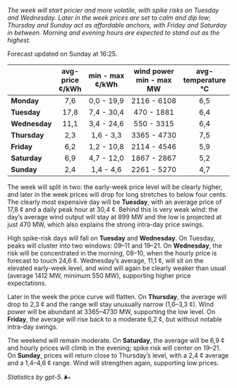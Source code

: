*The week will start pricier and more volatile, with spike risks on Tuesday and Wednesday. Later in the week prices are set to calm and dip low; Thursday and Sunday act as affordable anchors, with Friday and Saturday in between. Morning and evening hours are expected to stand out as the highest.*

Forecast updated on Sunday at 16:25.

|  | avg-<br>price<br>¢/kWh | min - max<br>¢/kWh | wind power<br>min - max<br>MW | avg-<br>temperature<br>°C |
|:-------------|:----------------:|:----------------:|:-------------:|:-------------:|
| **Monday** | 7,6 | 0,0 - 19,9 | 2116 - 6108 | 6,5 |
| **Tuesday** | 17,8 | 7,4 - 30,4 | 470 - 1881 | 6,4 |
| **Wednesday** | 11,1 | 3,4 - 24,6 | 550 - 3315 | 6,4 |
| **Thursday** | 2,3 | 1,6 - 3,3 | 3365 - 4730 | 7,5 |
| **Friday** | 6,2 | 1,2 - 10,8 | 2114 - 4546 | 5,9 |
| **Saturday** | 6,9 | 4,7 - 12,0 | 1867 - 2867 | 5,2 |
| **Sunday** | 2,4 | 1,4 - 4,6 | 2261 - 5270 | 4,7 |

The week will split in two: the early-week price level will be clearly higher, and later in the week prices will drop for long stretches to below four cents. The clearly most expensive day will be **Tuesday**, with an average price of 17,8 ¢ and a daily peak hour at 30,4 ¢. Behind this is very weak wind: the day’s average wind output will stay at 899 MW and the low is projected at just 470 MW, which also explains the strong intra-day price swings.

High spike-risk days will fall on **Tuesday** and **Wednesday**. On Tuesday, peaks will cluster into two windows: 09–11 and 19–21. On **Wednesday**, the risk will be concentrated in the morning, 08–10, when the hourly price is forecast to touch 24,6 ¢. Wednesday’s average, 11,1 ¢, will sit on the elevated early-week level, and wind will again be clearly weaker than usual (average 1412 MW, minimum 550 MW), supporting higher price expectations.

Later in the week the price curve will flatten. On **Thursday**, the average will drop to 2,3 ¢ and the range will stay unusually narrow (1,6–3,3 ¢). Wind power will be abundant at 3365–4730 MW, supporting the low level. On **Friday**, the average will rise back to a moderate 6,2 ¢, but without notable intra-day swings.

The weekend will remain moderate. On **Saturday**, the average will be 6,9 ¢ and hourly prices will climb in the evening; spike risk will center on 19–21. On **Sunday**, prices will return close to Thursday’s level, with a 2,4 ¢ average and a 1,4–4,6 ¢ range. Wind will strengthen again, supporting low prices.

*Statistics by gpt-5.* 🌬️
